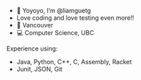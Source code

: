 - 👋 Yoyoyo, I’m @liamguetg
- Love coding and love testing even more!!
- 📍 Vancouver
- 💻 Computer Science, UBC

Experience using:
- Java, Python, C++, C, Assembly, Racket
- Junit, JSON, Git

